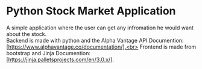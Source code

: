 # Python Stock Market Application
A simple application where the user can get any infromation he would want about the stock.<br>
Backend is made with python and the Alpha Vantage API Documention: [https://www.alphavantage.co/documentation/].<br>
Frontend is made from bootstrap and Jinja Documention: [https://jinja.palletsprojects.com/en/3.0.x/].
 
